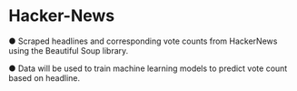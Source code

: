 # Hacker-News
● Scraped headlines and corresponding vote counts from HackerNews using the Beautiful Soup library.

● Data will be used to train machine learning models to predict vote count based on headline.
